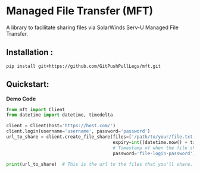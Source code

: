 # Managed File Transfer (MFT)
A library to facilitate sharing files via SolarWinds Serv-U Managed File Transfer.

## Installation :
`pip install git+https://github.com/GitPushPullLegs/mft.git`

## Quickstart:
**Demo Code**

```python
from mft import Client
from datetime import datetime, timedelta

client = Client(host='https://host.com/')
client.login(username='username', password='password')
url_to_share = client.create_file_share(files=['/path/to/your/file.txt'],
                                        expiry=int((datetime.now() + timedelta(days=30)).timestamp()),
                                        # Timestamp of when the file should expire.
                                        password='file-login-password')  # The password needed to access the files.

print(url_to_share)  # This is the url to the files that you'll share.
```